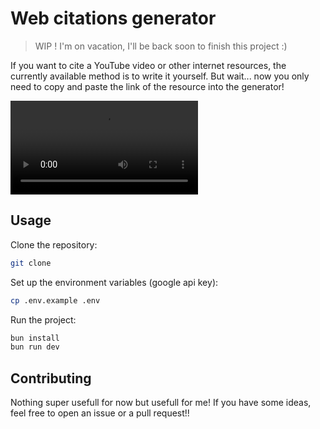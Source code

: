 # Web citations generator

> WIP ! I'm on vacation, I'll be back soon to finish this project :)

If you want to cite a YouTube video or other internet resources, the currently available method is to write it yourself. But wait... now you only need to copy and paste the link of the resource into the generator!

![video demo](/assets/vid.mp4)

## Usage

Clone the repository:

```bash
git clone
```

Set up the environment variables (google api key):

```bash
cp .env.example .env
```

Run the project:

```bash
bun install
bun run dev
```

## Contributing

Nothing super usefull for now but usefull for me! If you have some ideas, feel free to open an issue or a pull request!!
